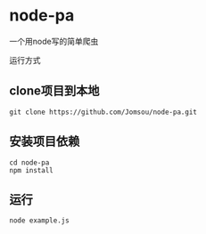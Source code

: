# node-pa
一个用node写的简单爬虫

运行方式
## clone项目到本地
```
git clone https://github.com/Jomsou/node-pa.git
```

## 安装项目依赖
```
cd node-pa
npm install
```
## 运行
```
node example.js
```
